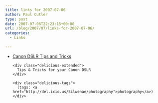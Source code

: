 ```yaml
---
title: links for 2007-07-06
author: Paul Cutler
type: post
date: 2007-07-06T22:23:15+00:00
url: /blog/2007/07/links-for-2007-07-06/
categories:
  - Links

---
```

<ul class="delicious">
  <li>
    <div class="delicious-link">
      <a href="http://www.bahneman.com/liem/photos/tricks/digital-rebel-tricks.php">Canon DSLR Tips and Tricks</a>
    </div>
    
    <div class="delicious-extended">
      Tips & Tricks for your Canon DSLR
    </div>
    
    <div class="delicious-tags">
      (tags: <a href="http://del.icio.us/Silwenae/photography">photography</a>)
    </div>
  </li>
</ul>